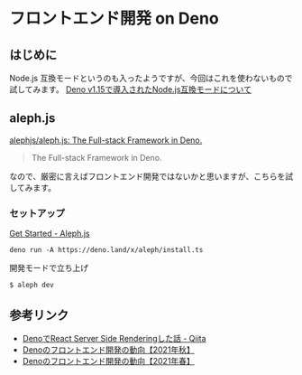 # フロントエンド開発 on Deno

## はじめに

Node.js 互換モードというのも入ったようですが、今回はこれを使わないもので試してみます。
[Deno v1.15で導入されたNode.js互換モードについて](https://zenn.dev/uki00a/articles/node-compat-mode-introduced-in-deno-v1-15)

## aleph.js

[alephjs/aleph.js: The Full-stack Framework in Deno.](https://github.com/alephjs/aleph.js)

> The Full-stack Framework in Deno.

なので、厳密に言えばフロントエンド開発ではないかと思いますが、こちらを試してみます。

### セットアップ

[Get Started - Aleph.js](https://alephjs.org/docs/get-started)

```shell
deno run -A https://deno.land/x/aleph/install.ts
```

開発モードで立ち上げ

```shell
$ aleph dev
```


## 参考リンク

- [DenoでReact Server Side Renderingした話 - Qiita](https://qiita.com/isihigameKoudai/items/40b5263b7296c79873a6)
- [Denoのフロントエンド開発の動向【2021年秋】](https://zenn.dev/uki00a/articles/frontend-development-in-deno-2021-autumn)
- [Denoのフロントエンド開発の動向【2021年春】](https://zenn.dev/uki00a/articles/frontend-development-in-deno-2021-spring)
